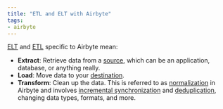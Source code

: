 ```yaml
---
title: "ETL and ELT with Airbyte"
tags:
- airbyte
---
```

[ELT](term/elt.md) and [ETL](term/etl.md) specific to Airbyte mean:
- **Extract**: Retrieve data from a [source](https://docs.airbyte.com/integrations/#Sources), which can be an application, database, or anything really.
- **Load**: Move data to your [destination](https://docs.airbyte.com/integrations/#Destinations).
- **Transform**: Clean up the data. This is referred to as [normalization](term/normalization.md) in Airbyte and involves [incremental synchronization](term/incremental%20synchronization.md) and [deduplication](https://docs.airbyte.com/understanding-airbyte/connections/incremental-deduped-history), changing data types, formats, and more.